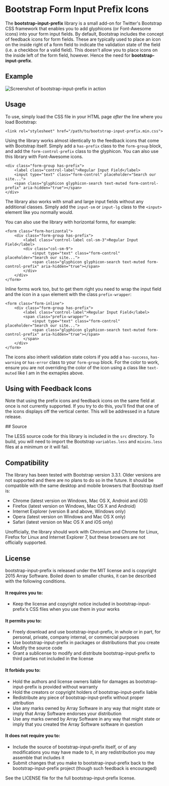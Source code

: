 # Bootstrap Form Input Prefix Icons

The **bootstrap-input-prefix** library is a small add-on for Twitter's Bootstrap CSS framework that enables you to add glyphicons (or Font-Awesome icons) into your form input fields. By default, Bootstrap includes the concept of feedback icons for form fields. These are typically used to place an icon on the inside right of a form field to indicate the validation state of the field (i.e. a checkbox for a valid field). This doesn't allow you to place icons on the inside left of the form field, however. Hence the need for **bootstrap-input-prefix**.

## Example

![Screenshot of bootstrap-input-prefix in action](https://cloud.githubusercontent.com/assets/167845/7336618/d9ff3f24-ebff-11e4-88b4-cab1c76fa89e.png)

## Usage

To use, simply load the CSS file in your HTML page *after* the line where you load Bootstrap:

	<link rel="stylesheet" href="/path/to/bootstrap-input-prefix.min.css">

Using the library works almost identically to the feedback icons that come with Bootstrap itself. Simply add a `has-prefix` class to the `form-group` block, and add the `form-control-prefix` class to the glyphicon. You can also use this library with Font-Awesome icons.

	<div class="form-group has-prefix">
		<label class="control-label">Regular Input Field</label>
		<input type="text" class="form-control" placeholder="Search our site...">
		<span class="glyphicon glyphicon-search text-muted form-control-prefix" aria-hidden="true"></span>
	</div>

The library also works with small and large input fields without any additional classes. Simply add the `input-sm` or `input-lg` class to the `<input>` element like you normally would.

You can also use the library with horizontal forms, for example:

	<form class="form-horizontal">
		<div class="form-group has-prefix">
			<label class="control-label col-sm-3">Regular Input Field</label>
			<div class="col-sm-9">
				<input type="text" class="form-control" placeholder="Search our site...">
				<span class="glyphicon glyphicon-search text-muted form-control-prefix" aria-hidden="true"></span>            
			</div>
		</div>
	</form>

Inline forms work too, but to get them right you need to wrap the input field and the icon in a `span` element with the class `prefix-wrapper`:

	<form class="form-inline">
		<div class="form-group has-prefix">
			<label class="control-label">Regular Input Field</label>
			<span class="prefix-wrapper"> 
				<input type="text" class="form-control" placeholder="Search our site...">                
				<span class="glyphicon glyphicon-search text-muted form-control-prefix" aria-hidden="true"></span>
			</span>
		</div>
	</form>

The icons also inherit validation state colors if you add a `has-success`, `has-warning` or `has-error` class to your `form-group` block. For the color to work, ensure you are not overriding the color of the icon using a class like `text-muted` like I am in the exmaples above.

## Using with Feedback Icons

Note that using the prefix icons and feedback icons on the same field at once is not currently supported. If you try to do this, you'll find that one of the icons displays off the vertical center. This will be addressed in a future release.

## Source

The LESS source code for this library is included in the `src` directory. To build, you will need to import the Bootstrap `variables.less` and `mixins.less` files at a minimum or it will fail.

## Compatibility

The library has been tested with Bootstrap version 3.3.1. Older versions are not supported and there are no plans to do so in the future. It should be compatible with the same desktop and mobile browsers that Bootstrap itself is:

* Chrome (latest version on Windows, Mac OS X, Android and iOS)
* Firefox (latest version on Windows, Mac OS X and Android)
* Internet Explorer (version 8 and above, Windows only)
* Opera (latest version on Windows and Mac OS X only)
* Safari (latest version on Mac OS X and iOS only)

Unofficially, the library should work with Chromium and Chrome for Linux, Firefox for Linux and Internet Explorer 7, but these browsers are not officially supported.

## License

bootstrap-input-prefix is released under the MIT license and is copyright 2015 Array Software. Boiled down to smaller chunks, it can be described with the following conditions.

#### It requires you to:
* Keep the license and copyright notice included in bootstrap-input-prefix's CSS files when you use them in your works

#### It permits you to:
* Freely download and use bootstrap-input-prefix, in whole or in part, for personal, private, company internal, or commercial purposes
* Use bootstrap-input-prefix in packages or distributions that you create
* Modify the source code
* Grant a sublicense to modify and distribute bootstrap-input-prefix to third parties not included in the license

#### It forbids you to:
* Hold the authors and license owners liable for damages as bootstrap-input-prefix is provided without warranty
* Hold the creators or copyright holders of bootstrap-input-prefix liable
* Redistribute any piece of bootstrap-input-prefix without proper attribution
* Use any marks owned by Array Software in any way that might state or imply that Array Software endorses your distribution
* Use any marks owned by Array Software in any way that might state or imply that you created the Array Software software in question

#### It does not require you to:
* Include the source of bootstrap-input-prefix itself, or of any modifications you may have made to it, in any redistribution you may assemble that includes it
* Submit changes that you make to bootstrap-input-prefix back to the bootstrap-input-prefix project (though such feedback is encouraged)

See the LICENSE file for the full bootstrap-input-prefix license.